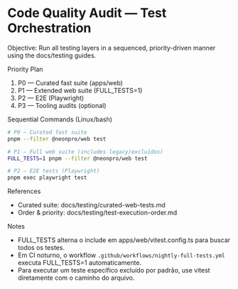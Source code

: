 # Code Quality Audit — Test Orchestration

Objective: Run all testing layers in a sequenced, priority-driven manner using the docs/testing guides.

Priority Plan
1) P0 — Curated fast suite (apps/web)
2) P1 — Extended web suite (FULL_TESTS=1)
3) P2 — E2E (Playwright)
4) P3 — Tooling audits (optional)

Sequential Commands (Linux/bash)
```bash
# P0 — Curated fast suite
pnpm --filter @neonpro/web test

# P1 — Full web suite (includes legacy/excluídos)
FULL_TESTS=1 pnpm --filter @neonpro/web test

# P2 — E2E tests (Playwright)
pnpm exec playwright test
```

References
- Curated suite: docs/testing/curated-web-tests.md
- Order & priority: docs/testing/test-execution-order.md

Notes
- FULL_TESTS alterna o include em apps/web/vitest.config.ts para buscar todos os testes.
- Em CI noturno, o workflow `.github/workflows/nightly-full-tests.yml` executa FULL_TESTS=1 automaticamente.
- Para executar um teste específico excluído por padrão, use vitest diretamente com o caminho do arquivo.
